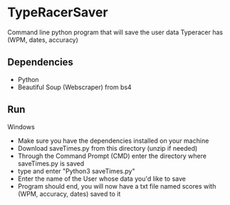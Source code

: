 # TypeRacerSaver

Command line python program that will save the user data Typeracer has (WPM, dates, accuracy)

## Dependencies
* Python
* Beautiful Soup (Webscraper) from bs4

## Run
Windows
* Make sure you have the dependencies installed on your machine
* Download saveTimes.py from this directory (unzip if needed)
* Through the Command Prompt (CMD) enter the directory where saveTimes.py is saved
* type and enter "Python3 saveTimes.py"
* Enter the name of the User whose data you'd like to save
* Program should end, you will now have a txt file named scores with (WPM, accuracy, dates) saved to it
